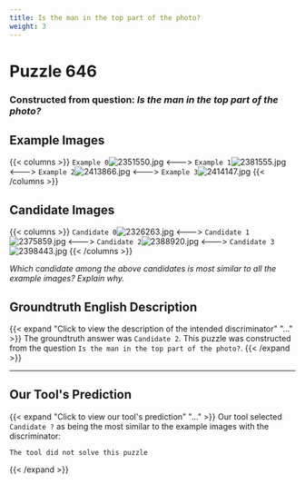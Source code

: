 ```yaml
---
title: Is the man in the top part of the photo?
weight: 3
---
```


# Puzzle 646
### Constructed from question: _Is the man in the top part of the photo?_


## Example Images
{{< columns >}}
`Example 0`![2351550.jpg](/gqa_images/2351550.jpg)
<--->
`Example 1`![2381555.jpg](/gqa_images/2381555.jpg)
<--->
`Example 2`![2413866.jpg](/gqa_images/2413866.jpg)
<--->
`Example 3`![2414147.jpg](/gqa_images/2414147.jpg)
{{< /columns >}}

## Candidate Images
{{< columns >}}
`Candidate 0`![2326263.jpg](/gqa_images/2326263.jpg)
<--->
`Candidate 1`![2375859.jpg](/gqa_images/2375859.jpg)
<--->
`Candidate 2`![2388920.jpg](/gqa_images/2388920.jpg)
<--->
`Candidate 3`![2398443.jpg](/gqa_images/2398443.jpg)
{{< /columns >}}

*Which candidate among the above candidates is most similar to all the example images? Explain why.*

## Groundtruth English Description

{{< expand "Click to view the description of the intended discriminator" "..." >}}
The groundtruth answer was `Candidate 2`. This puzzle was constructed from the question `Is the man in the top part of the photo?`.
{{< /expand >}}

---

## Our Tool's Prediction

{{< expand "Click to view our tool's prediction" "..." >}}
Our tool selected `Candidate ?` as being the most similar to the example images with the discriminator:
```plaintext
The tool did not solve this puzzle
```
{{< /expand >}}
